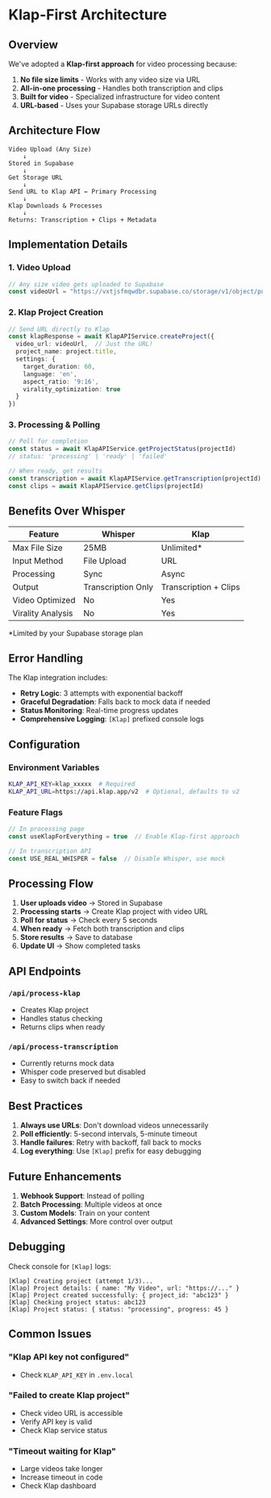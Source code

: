 # Klap-First Architecture

## Overview

We've adopted a **Klap-first approach** for video processing because:
1. **No file size limits** - Works with any video size via URL
2. **All-in-one processing** - Handles both transcription and clips
3. **Built for video** - Specialized infrastructure for video content
4. **URL-based** - Uses your Supabase storage URLs directly

## Architecture Flow

```
Video Upload (Any Size)
    ↓
Stored in Supabase
    ↓
Get Storage URL
    ↓
Send URL to Klap API ← Primary Processing
    ↓
Klap Downloads & Processes
    ↓
Returns: Transcription + Clips + Metadata
```

## Implementation Details

### 1. Video Upload
```typescript
// Any size video gets uploaded to Supabase
const videoUrl = "https://vxtjsfmqwdbr.supabase.co/storage/v1/object/public/videos/123/video.mp4"
```

### 2. Klap Project Creation
```typescript
// Send URL directly to Klap
const klapResponse = await KlapAPIService.createProject({
  video_url: videoUrl,  // Just the URL!
  project_name: project.title,
  settings: {
    target_duration: 60,
    language: 'en',
    aspect_ratio: '9:16',
    virality_optimization: true
  }
})
```

### 3. Processing & Polling
```typescript
// Poll for completion
const status = await KlapAPIService.getProjectStatus(projectId)
// status: 'processing' | 'ready' | 'failed'

// When ready, get results
const transcription = await KlapAPIService.getTranscription(projectId)
const clips = await KlapAPIService.getClips(projectId)
```

## Benefits Over Whisper

| Feature | Whisper | Klap |
|---------|---------|------|
| Max File Size | 25MB | Unlimited* |
| Input Method | File Upload | URL |
| Processing | Sync | Async |
| Output | Transcription Only | Transcription + Clips |
| Video Optimized | No | Yes |
| Virality Analysis | No | Yes |

*Limited by your Supabase storage plan

## Error Handling

The Klap integration includes:
- **Retry Logic**: 3 attempts with exponential backoff
- **Graceful Degradation**: Falls back to mock data if needed
- **Status Monitoring**: Real-time progress updates
- **Comprehensive Logging**: `[Klap]` prefixed console logs

## Configuration

### Environment Variables
```bash
KLAP_API_KEY=klap_xxxxx  # Required
KLAP_API_URL=https://api.klap.app/v2  # Optional, defaults to v2
```

### Feature Flags
```typescript
// In processing page
const useKlapForEverything = true  // Enable Klap-first approach

// In transcription API
const USE_REAL_WHISPER = false  // Disable Whisper, use mock
```

## Processing Flow

1. **User uploads video** → Stored in Supabase
2. **Processing starts** → Create Klap project with video URL
3. **Poll for status** → Check every 5 seconds
4. **When ready** → Fetch both transcription and clips
5. **Store results** → Save to database
6. **Update UI** → Show completed tasks

## API Endpoints

### `/api/process-klap`
- Creates Klap project
- Handles status checking
- Returns clips when ready

### `/api/process-transcription`
- Currently returns mock data
- Whisper code preserved but disabled
- Easy to switch back if needed

## Best Practices

1. **Always use URLs**: Don't download videos unnecessarily
2. **Poll efficiently**: 5-second intervals, 5-minute timeout
3. **Handle failures**: Retry with backoff, fall back to mocks
4. **Log everything**: Use `[Klap]` prefix for easy debugging

## Future Enhancements

1. **Webhook Support**: Instead of polling
2. **Batch Processing**: Multiple videos at once
3. **Custom Models**: Train on your content
4. **Advanced Settings**: More control over output

## Debugging

Check console for `[Klap]` logs:
```
[Klap] Creating project (attempt 1/3)...
[Klap] Project details: { name: "My Video", url: "https://..." }
[Klap] Project created successfully: { project_id: "abc123" }
[Klap] Checking project status: abc123
[Klap] Project status: { status: "processing", progress: 45 }
```

## Common Issues

### "Klap API key not configured"
- Check `KLAP_API_KEY` in `.env.local`

### "Failed to create Klap project"
- Check video URL is accessible
- Verify API key is valid
- Check Klap service status

### "Timeout waiting for Klap"
- Large videos take longer
- Increase timeout in code
- Check Klap dashboard 